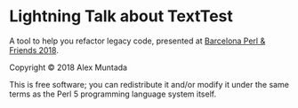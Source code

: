 Lightning Talk about TextTest
=============================

A tool to help you refactor legacy code, presented at
[Barcelona Perl & Friends 2018](http://friends.barcelona.pm/2018/).

Copyright © 2018 Alex Muntada

This is free software; you can redistribute it and/or modify it
under the same terms as the Perl 5 programming language system
itself.
